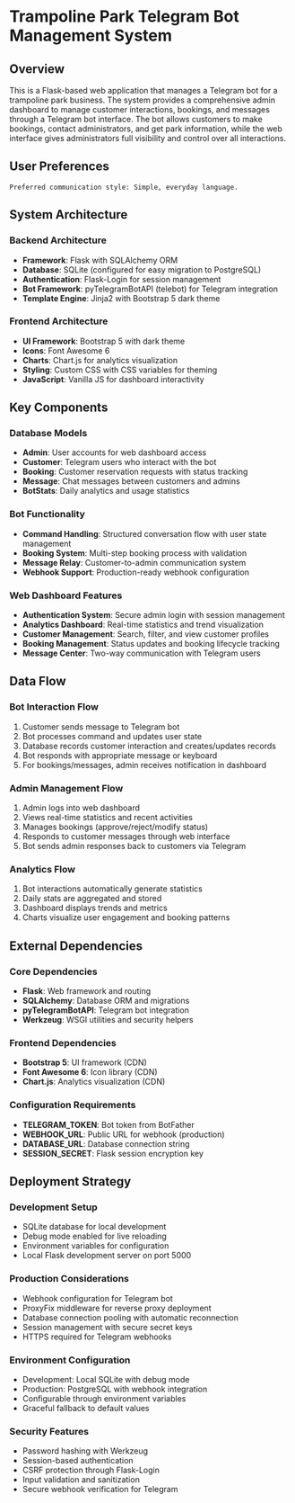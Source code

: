 # Trampoline Park Telegram Bot Management System

## Overview

This is a Flask-based web application that manages a Telegram bot for a trampoline park business. The system provides a comprehensive admin dashboard to manage customer interactions, bookings, and messages through a Telegram bot interface. The bot allows customers to make bookings, contact administrators, and get park information, while the web interface gives administrators full visibility and control over all interactions.

## User Preferences

```
Preferred communication style: Simple, everyday language.
```

## System Architecture

### Backend Architecture
- **Framework**: Flask with SQLAlchemy ORM
- **Database**: SQLite (configured for easy migration to PostgreSQL)
- **Authentication**: Flask-Login for session management
- **Bot Framework**: pyTelegramBotAPI (telebot) for Telegram integration
- **Template Engine**: Jinja2 with Bootstrap 5 dark theme

### Frontend Architecture
- **UI Framework**: Bootstrap 5 with dark theme
- **Icons**: Font Awesome 6
- **Charts**: Chart.js for analytics visualization
- **Styling**: Custom CSS with CSS variables for theming
- **JavaScript**: Vanilla JS for dashboard interactivity

## Key Components

### Database Models
- **Admin**: User accounts for web dashboard access
- **Customer**: Telegram users who interact with the bot
- **Booking**: Customer reservation requests with status tracking
- **Message**: Chat messages between customers and admins
- **BotStats**: Daily analytics and usage statistics

### Bot Functionality
- **Command Handling**: Structured conversation flow with user state management
- **Booking System**: Multi-step booking process with validation
- **Message Relay**: Customer-to-admin communication system
- **Webhook Support**: Production-ready webhook configuration

### Web Dashboard Features
- **Authentication System**: Secure admin login with session management
- **Analytics Dashboard**: Real-time statistics and trend visualization
- **Customer Management**: Search, filter, and view customer profiles
- **Booking Management**: Status updates and booking lifecycle tracking
- **Message Center**: Two-way communication with Telegram users

## Data Flow

### Bot Interaction Flow
1. Customer sends message to Telegram bot
2. Bot processes command and updates user state
3. Database records customer interaction and creates/updates records
4. Bot responds with appropriate message or keyboard
5. For bookings/messages, admin receives notification in dashboard

### Admin Management Flow
1. Admin logs into web dashboard
2. Views real-time statistics and recent activities
3. Manages bookings (approve/reject/modify status)
4. Responds to customer messages through web interface
5. Bot sends admin responses back to customers via Telegram

### Analytics Flow
1. Bot interactions automatically generate statistics
2. Daily stats are aggregated and stored
3. Dashboard displays trends and metrics
4. Charts visualize user engagement and booking patterns

## External Dependencies

### Core Dependencies
- **Flask**: Web framework and routing
- **SQLAlchemy**: Database ORM and migrations
- **pyTelegramBotAPI**: Telegram bot integration
- **Werkzeug**: WSGI utilities and security helpers

### Frontend Dependencies
- **Bootstrap 5**: UI framework (CDN)
- **Font Awesome 6**: Icon library (CDN)
- **Chart.js**: Analytics visualization (CDN)

### Configuration Requirements
- **TELEGRAM_TOKEN**: Bot token from BotFather
- **WEBHOOK_URL**: Public URL for webhook (production)
- **DATABASE_URL**: Database connection string
- **SESSION_SECRET**: Flask session encryption key

## Deployment Strategy

### Development Setup
- SQLite database for local development
- Debug mode enabled for live reloading
- Environment variables for configuration
- Local Flask development server on port 5000

### Production Considerations
- Webhook configuration for Telegram bot
- ProxyFix middleware for reverse proxy deployment
- Database connection pooling with automatic reconnection
- Session management with secure secret keys
- HTTPS required for Telegram webhooks

### Environment Configuration
- Development: Local SQLite with debug mode
- Production: PostgreSQL with webhook integration
- Configurable through environment variables
- Graceful fallback to default values

### Security Features
- Password hashing with Werkzeug
- Session-based authentication
- CSRF protection through Flask-Login
- Input validation and sanitization
- Secure webhook verification for Telegram